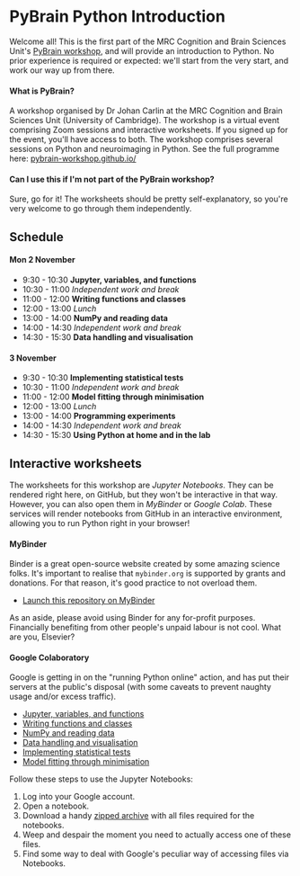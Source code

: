 # PyBrain Python Introduction

Welcome all! This is the first part of the MRC Cognition and Brain Sciences Unit's [PyBrain workshop](https://pybrain-workshop.github.io/), and will provide an introduction to Python. No prior experience is required or expected: we'll start from the very start, and work our way up from there.

#### What is PyBrain?
A workshop organised by Dr Johan Carlin at the MRC Cognition and Brain Sciences Unit (University of Cambridge). The workshop is a virtual event comprising Zoom sessions and interactive worksheets. If you signed up for the event, you'll have access to both. The workshop comprises several sessions on Python and neuroimaging in Python. See the full programme here: [pybrain-workshop.github.io/](https://pybrain-workshop.github.io/)

#### Can I use this if I'm not part of the PyBrain workshop?

Sure, go for it! The worksheets should be pretty self-explanatory, so you're very welcome to go through them independently.

## Schedule

#### Mon 2 November
-  9:30 - 10:30 **Jupyter, variables, and functions**
- 10:30 - 11:00 *Independent work and break*
- 11:00 - 12:00 **Writing functions and classes**
- 12:00 - 13:00 *Lunch*
- 13:00 - 14:00 **NumPy and reading data**
- 14:00 - 14:30 *Independent work and break*
- 14:30 - 15:30 **Data handling and visualisation**

#### 3 November
-  9:30 - 10:30 **Implementing statistical tests**
- 10:30 - 11:00 *Independent work and break*
- 11:00 - 12:00 **Model fitting through minimisation**
- 12:00 - 13:00 *Lunch*
- 13:00 - 14:00 **Programming experiments**
- 14:00 - 14:30 *Independent work and break*
- 14:30 - 15:30 **Using Python at home and in the lab**

## Interactive worksheets

The worksheets for this workshop are *Jupyter Notebooks*. They can be rendered right here, on GitHub, but they won't be interactive in that way. However, you can also open them in *MyBinder* or *Google Colab*. These services will render notebooks from GitHub in an interactive environment, allowing you to run Python right in your browser!

#### MyBinder

Binder is a great open-source website created by some amazing science folks. It's important to realise that `mybinder.org` is supported by grants and donations. For that reason, it's good practice to not overload them.

- [Launch this repository on MyBinder](https://mybinder.org/v2/gh/esdalmaijer/PyBrain_Python_Intro/main)

As an aside, please avoid using Binder for any for-profit purposes. Financially benefiting from other people's unpaid labour is not cool. What are you, Elsevier?

#### Google Colaboratory

Google is getting in on the "running Python online" action, and has put their servers at the public's disposal (with some caveats to prevent naughty usage and/or excess traffic).

- [Jupyter, variables, and functions](https://colab.research.google.com/github/esdalmaijer/PyBrain_Python_Intro/blob/main/01_jupyter_variables_functions/01_jupyter_variables_functions.ipynb)
- [Writing functions and classes](https://colab.research.google.com/github/esdalmaijer/PyBrain_Python_Intro/blob/main/02_functions_classes/02_functions_classes.ipynb)
- [NumPy and reading data](https://colab.research.google.com/github/esdalmaijer/PyBrain_Python_Intro/blob/main/03_numpy_reading_data/03_numpy_reading_data.ipynb)
- [Data handling and visualisation](https://colab.research.google.com/github/esdalmaijer/PyBrain_Python_Intro/blob/main/04_data_visualisation/04_data_visualisation.ipynb)
- [Implementing statistical tests](https://colab.research.google.com/github/esdalmaijer/PyBrain_Python_Intro/blob/main/05_statistical_tests/05_statistical_tests.ipynb)
- [Model fitting through minimisation](https://colab.research.google.com/github/esdalmaijer/PyBrain_Python_Intro/blob/main/06_model_fitting/06_model_fitting.ipynb)

Follow these steps to use the Jupyter Notebooks:

1. Log into your Google account.
2. Open a notebook.
3. Download a handy [zipped archive](./files_for_google_colab/files_for_google_colab.zip) with all files required for the notebooks.
4. Weep and despair the moment you need to actually access one of these files.
5. Find some way to deal with Google's peculiar way of accessing files via Notebooks.

